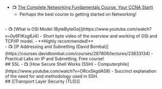 - 📺 [The Complete Networking Fundamentals Course. Your CCNA Start)](https://freecoursesite.com/the-complete-networking-fundamentals-course-your-ccna-start-28/)
	- Perhaps the best course to getting started on Networking!
<br>
- 📺 [What is OSI Model (ByteByteGo)](https://www.youtube.com/watch?v=0y6FtKsg6J4)
	- Short byte video of the overview and working of OSI and TCP/IP model. 
	- **Highly recommended!**
<br>
- 📺 [IP Addressing and Subnetting (David Bombal)](https://courses.davidbombal.com/courses/287806/lectures/23833134)
	- Practical Labs on IP and Subnetting. Free course!
<br>
## SSL
- 📺 [How Secure Shell Works (SSH) - Computerphile](https://www.youtube.com/watch?v=ORcvSkgdA58)
	- Succinct explanation of the need for and methodology used in SSH.
<br>
## [[Transport Layer Security (TLS)]]